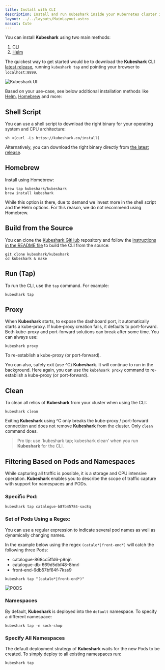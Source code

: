 ```yaml
---
title: Install with CLI
description: Install and run Kubeshark inside your Kubernetes cluster in seconds using a lightweight CLI option.
layout: ../../layouts/MainLayout.astro
mascot: Cute
---
```


You can install **Kubeshark** using two main methods:
1. [CLI](#cli)
2. [Helm](/en/install_helm)

The quickest way to get started would be to download the **Kubeshark** CLI [latest release](https://github.com/kubeshark/kubeshark/releases/latest), running `kubeshark tap` and pointing your browser to `localhost:8899`. 

![Kubeshark UI](/kubeshark-ui.png)

Based on your use-case, see below additional installation methods like [Helm](/en/install_helm), [Homebrew](/en/install#homebrew) and more:

## Shell Script

You can use a shell script to download the right binary for your operating system and CPU architecture:
```shell
sh <(curl -Ls https://kubeshark.co/install)
```
Alternatively, you can download the right binary directly from [the latest release](https://github.com/kubeshark/kubeshark/releases/latest).

## Homebrew

Install using Homebrew:
```shell
brew tap kubeshark/kubeshark
brew install kubeshark
```
While this option is there, due to demand we invest more in the shell script and the Helm options. For this reason, we do not recommend using Homebrew. 

## Build from the Source

You can clone the [Kubeshark GitHub](https://github.com/kubeshark/kubeshark) repository and follow the [instructions in the README file](https://github.com/kubeshark/kubeshark#building-from-source) to build the CLI from the source:
```shell
git clone kubeshark/kubeshark
cd kubeshark & make
```
## Run (Tap)

To run the CLI, use the `tap` command. For example:
```shell
kubeshark tap
```
## Proxy

When **Kubeshark** starts, to expose the dashboard port, it automatically starts a kube-proxy. If kube-proxy creation fails, it defaults to port-forward. Both kube-proxy and port-forward solutions can break after some time. You can always use: 
```shell
kubeshark proxy
```
To re-establish a kube-proxy (or port-forward).

You can also, safely exit (use ^C) **Kubeshark**. It will continue to run in the background. Here again, you can use the `kubehsark proxy` command to re-establish a kube-proxy (or port-forward).

## Clean

To clean all relics of **Kubeshark** from your cluster when using the CLI:
```shell
kubeshark clean
```

Exiting **Kubeshark** using ^C only breaks the kube-proxy / port-forward connection and does not remove **Kubeshark** from the cluster. Only `clean` command does.

> Pro tip: use `kubeshark tap; kubeshark clean' when you run **Kubeshark** for the CLI.

## Filtering Based on Pods and Namespaces

While capturing all traffic is possible, it is a storage and CPU intensive operation. **Kubeshark** enables you to describe the scope of traffic capture with support for namespaces and PODs.

### Specific Pod:

```shell
kubeshark tap catalogue-b87b45784-sxc8q
```

### Set of Pods Using a Regex:

You can use a regular expression to indicate several pod names as well as dynamically changing names.

In the example below using the regex `(catalo*|front-end*)` will catch the following three Pods:
* catalogue-868cc5ffd6-p9njn
* catalogue-db-669d5dbf48-8hnrl
* front-end-6db57bf84f-7kss9

```shell
kubeshark tap "(catalo*|front-end*)"
```

![PODS](/pods.png)

### Namespaces

By default, **Kubeshark** is deployed into the `default` namespace.
To specify a different namespace:

```
kubeshark tap -n sock-shop
```

### Specify All Namespaces

The default deployment strategy of **Kubeshark** waits for the new Pods
to be created. To simply deploy to all existing namespaces run:

```
kubeshark tap
```